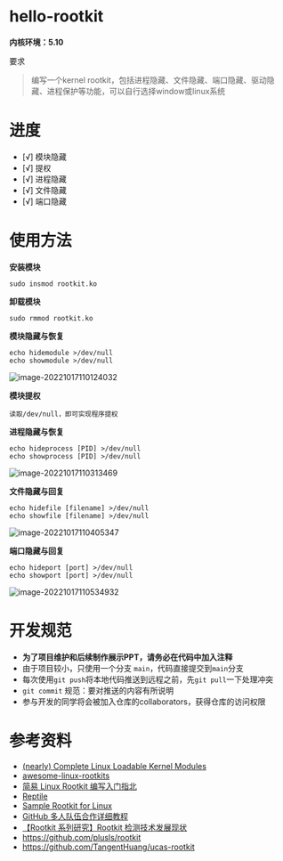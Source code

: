 # hello-rootkit
**内核环境：5.10**

要求
> 编写一个kernel rootkit，包括进程隐藏、文件隐藏、端口隐藏、驱动隐藏、进程保护等功能，可以自行选择window或linux系统

# 进度

- [√] 模块隐藏
- [√] 提权
- [√] 进程隐藏
- [√] 文件隐藏
- [√] 端口隐藏


# 使用方法

**安装模块**

```
sudo insmod rootkit.ko
```

**卸载模块**

```
sudo rmmod rootkit.ko
```

**模块隐藏与恢复**

```
echo hidemodule >/dev/null
echo showmodule >/dev/null
```

![image-20221017110124032](https://img-blog.csdnimg.cn/8b2e6b1f402d413391a3ff6e0f96ea73.png)

**模块提权**

```
读取/dev/null，即可实现程序提权
```

**进程隐藏与恢复**

```
echo hideprocess [PID] >/dev/null
echo showprocess [PID] >/dev/null
```

![image-20221017110313469](https://img-blog.csdnimg.cn/057cb11e20fd405f922d85cd4f85eca5.png)

**文件隐藏与回复**

```
echo hidefile [filename] >/dev/null
echo showfile [filename] >/dev/null
```

![image-20221017110405347](https://img-blog.csdnimg.cn/0ae5b7c4fb7a4e3dbae019d361c16977.png)

**端口隐藏与回复**

```
echo hideport [port] >/dev/null
echo showport [port] >/dev/null
```

![image-20221017110534932](https://img-blog.csdnimg.cn/741022a389064992a32171e9724b4395.png)
# 开发规范

- **为了项目维护和后续制作展示PPT，请务必在代码中加入注释**
- 由于项目较小，只使用一个分支 `main`，代码直接提交到`main`分支
- 每次使用`git push`将本地代码推送到远程之前，先`git pull`一下处理冲突
- `git commit` 规范：要对推送的内容有所说明
- 参与开发的同学将会被加入仓库的collaborators，获得仓库的访问权限 
# 参考资料

- [(nearly) Complete Linux Loadable Kernel Modules](http://www.ouah.org/LKM_HACKING.html)
- [awesome-linux-rootkits](https://github.com/milabs/awesome-linux-rootkits)
- [简易 Linux Rootkit 编写入门指北](https://arttnba3.cn/2021/07/07/CODE-0X01-ROOTKIT/)
- [Reptile](https://github.com/f0rb1dd3n/Reptile)
- [Sample Rootkit for Linux](https://github.com/ivyl/rootkit)
- [GitHub 多人队伍合作详细教程](https://blog.csdn.net/sculpta/article/details/104448310)
- [【Rootkit 系列研究】Rootkit 检测技术发展现状](https://paper.seebug.org/1871/)
- https://github.com/plusls/rootkit
- https://github.com/TangentHuang/ucas-rootkit